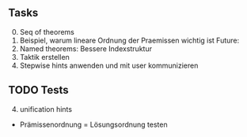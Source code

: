 ## Tasks

0. Seq of theorems
1. Beispiel, warum lineare Ordnung der Praemissen wichtig ist
Future:
2. Named theorems: Bessere Indexstruktur
3. Taktik erstellen
4. Stepwise hints anwenden und mit user kommunizieren

## TODO Tests
4. unification hints
  - Prämissenordnung = Lösungsordnung testen